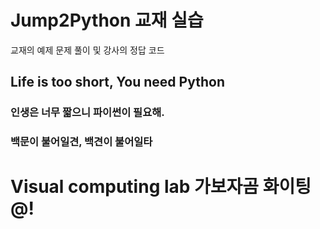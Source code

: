 # Jump2Python 교재 실습

교재의 예제 문제 풀이 및 강사의 정답 코드

## Life is too short, You need Python

### 인생은 너무 짧으니 파이썬이 필요해.

### 백문이 불어일견, 백견이 불어일타

# Visual computing lab 가보자곰 화이팅@!
